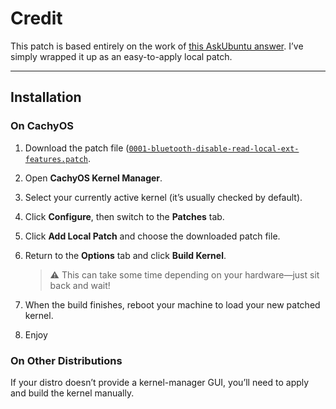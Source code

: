 # Credit

This patch is based entirely on the work of [this AskUbuntu answer](https://askubuntu.com/a/1550592). I’ve simply wrapped it up as an easy-to-apply local patch.

---

## Installation

### On CachyOS

1. Download the patch file ([`0001-bluetooth-disable-read-local-ext-features.patch`](https://github.com/nwrafael/CM748-ugreen-bluetooth-adapter-patch-linux/releases/download/V1.0/0001-bluetooth-disable-read-local-ext-features.patch).  
2. Open **CachyOS Kernel Manager**.  
3. Select your currently active kernel (it’s usually checked by default).  
4. Click **Configure**, then switch to the **Patches** tab.  
5. Click **Add Local Patch** and choose the downloaded patch file.  
6. Return to the **Options** tab and click **Build Kernel**.  

   > ⚠️ This can take some time depending on your hardware—just sit back and wait!  
7. When the build finishes, reboot your machine to load your new patched kernel.  
8. Enjoy

### On Other Distributions

If your distro doesn’t provide a kernel-manager GUI, you’ll need to apply and build the kernel manually.
